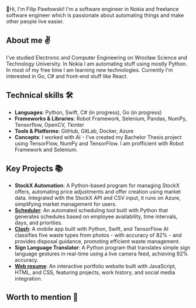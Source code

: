 👋Hi, I'm Filip Pawłowski! I'm a software engineer in Nokia and freelance software engineer which is passionate about automating things and make other people live easier.

## About me ✌️
I've studied Electronic and Computer Engineering on Wrocław Science and Technology University. In Nokia I am automating stuff using mostly Python. In most of my free time I am learning new technologies. Currently I'm interested in Go, C# and front-end stuff like React. 

## Technical skills 🛠️
- **Languages**: Python, Swift, C# (in progress), Go (in progress)
- **Frameworks & Libraries**: Robot Framework, Selenium, Pandas, NumPy, Tensorflow, OpenCV, Tkinter
- **Tools & Platforms**: GitHub, GitLab, Docker, Azure
- **Concepts**: I worked with AI - I've created my Bachelor Thesis project using TensorFlow, NumPy and TensorFlow. I am profficient with Robot Framework and Selenium.

## Key Projects 📚
- **StockX Automation**: A Python-based program for managing StockX offers, automating price adjustments and offer creation using market data. Integrated with the StockX API and CSV input, it runs on Azure, simplifying market management for users.
- [**Scheduler**](https://github.com/pawlowskifilip/schedule_app): An automated scheduling tool built with Python that generates schedules based on employee availability, time intervals, days, and priorities.
- [**Clash**](https://github.com/pawlowskifilip/Clash): A mobile app built with Python, Swift, and TensorFlow AI classifies five waste types from photos - with accuracy of 82% - and provides disposal guidance, promoting efficient waste management.
- **Sign Language Translator**: A Python program that translates simple sign language gestures in real-time using a live camera feed, achieving 92% accuracy.
- [**Web resume**](https://github.com/pawlowskifilip/web-resume): An interactive portfolio website built with JavaScript, HTML, and CSS, featuring projects, work history, and social media integration.

## Worth to mention 🌟
<!--
**pawlowskifilip/pawlowskifilip** is a ✨ _special_ ✨ repository because its `README.md` (this file) appears on your GitHub profile.

Here are some ideas to get you started:

- 🔭 I’m currently working on ...
- 🌱 I’m currently learning ...
- 👯 I’m looking to collaborate on ...
- 🤔 I’m looking for help with ...
- 💬 Ask me about ...
- 📫 How to reach me: ...
- 😄 Pronouns: ...
- ⚡ Fun fact: ...
-->
